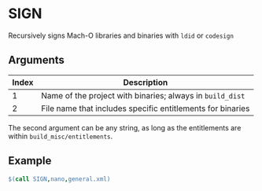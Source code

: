 # SIGN

Recursively signs Mach-O libraries and binaries with `ldid` or `codesign`

## Arguments

| Index | Description |
|-------|-------------|
| 1     | Name of the project with binaries; always in `build_dist` |
| 2     | File name that includes specific entitlements for binaries |

The second argument can be any string, as long as the entitlements are within `build_misc/entitlements`.

## Example

```makefile
$(call SIGN,nano,general.xml)
```
